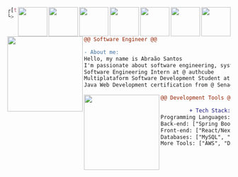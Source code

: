 <div style="display:block;text-align:right"><img align="right" src="https://skillicons.dev/icons?i=docker" border="0" style="width:66px;" />
<div style="display:block;text-align:right"><img align="right" src="https://skillicons.dev/icons?i=aws" border="0" style="width:66px;" />
<div style="display:block;text-align:right"><img align="right" src="https://skillicons.dev/icons?i=typescript" border="0" style="width:66px;" />
<div style="display:block;text-align:right"><img align="right" src="https://skillicons.dev/icons?i=spring" border="0" style="width:66px;" />
<div style="display:block;text-align:right"><img align="right" src="https://skillicons.dev/icons?i=flask" border="0" style="width:66px;" />
<div style="display:block;text-align:right"><img align="right" src="https://skillicons.dev/icons?i=react" border="0" style="width:66px;" />
<div style="display:block;text-align:right"><img align="right" src="https://skillicons.dev/icons?i=next" border="0" style="width:66px;" />
         
```css
┌[techabraao@git]-(~)
└> mefetch
```

<div style="display:block;text-align:left"><img align="left" src="https://skillicons.dev/icons?i=java" border="0" style="width:170px;" />
         

    
```diff
@@ Software Engineer @@

- About me:
Hello, my name is Abraão Santos
I'm passionate about software engineering, system architecture, and cybersecurity
Software Engineering Intern at @ authcube
Multiplataform Software Development Student at @ Fatec Zona Leste
Java Web Development certification from @ Senac Lapa Tito
```


<div style="display:block;text-align:right"><img align="left" src="https://skillicons.dev/icons?i=python" border="0" style="width:170px;" />
          
  
```diff
@@ Development Tools @@

+ Tech Stack:
Programming Languages: ["Python", "Java", "Go", "TypeScript"]
Back-end: ["Spring Boot", "Flask", "FastAPI"]
Front-end: ["React/Next.js", "TailwindCSS", "Jinja2", "Axios", "jQuery"]
Databases: ["MySQL", "PostgreSQL", "Redis"]
More Tools: ["AWS", "Docker", "ORMs", "Linux/Bash", "CI/CD", "Git"]
```
